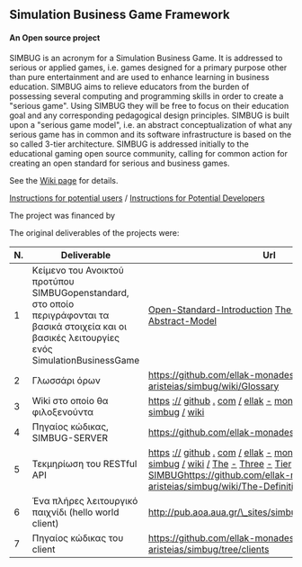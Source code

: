 ## Simulation Business Game Framework
#### An Open source project

SIMBUG is an acronym for a Simulation Business Game. It is addressed to serious or applied games, i.e. games designed for a primary purpose other than pure entertainment and are used to enhance learning in business education. 
SIMBUG aims to relieve educators from the burden of possessing several computing and programming skills in order to create a "serious game". Using SIMBUG they will be free to focus on their education goal and any corresponding pedagogical design principles.
SIMBUG is built upon a "serious game model", i.e. an abstract conceptualization of what any serious game has in common and its software infrastructure is based on the so called 3-tier architecture.
SIMBUG is addressed initially to the educational gaming open source community, calling for common action for creating an open standard for serious and business games.


See the [Wiki page](https://github.com/ellak-monades-aristeias/simbug/wiki/) for details.

[Instructions for potential users](https://github.com/ellak-monades-aristeias/simbug/wiki/Instruction-to-Potential-Users) / [Instructions for Potential Developers](https://github.com/ellak-monades-aristeias/simbug/wiki/Instructions-to-Potential-Developers)


The project was financed by 

The original deliverables of the projects were:



| N. | Deliverable | Url
| --- | --- | --- |
| 1 | Κείμενο του Ανοικτού προτύπου SIMBUGopenstandard, στο οποίο περιγράφονται τα βασικά στοιχεία και οι βασικές λειτουργίες ενός SimulationBusinessGame | [Open-Standard-Introduction](https://github.com/ellak-monades-aristeias/simbug/wiki/Open-Standard-Introduction)  [The-Serious-Game-Abstract-Model](https://github.com/ellak-monades-aristeias/simbug/wiki/The-Serious-Game-Abstract-Model)  |
| 2 | Γλωσσάρι όρων | https://github.com/ellak-monades-aristeias/simbug/wiki/Glossary |
| 3 | Wiki στο οποίο θα φιλοξενούντα | [https](https://github.com/ellak-monades-aristeias/simbug/wiki) [://](https://github.com/ellak-monades-aristeias/simbug/wiki) [github](https://github.com/ellak-monades-aristeias/simbug/wiki) [.](https://github.com/ellak-monades-aristeias/simbug/wiki) [com](https://github.com/ellak-monades-aristeias/simbug/wiki) [/](https://github.com/ellak-monades-aristeias/simbug/wiki) [ellak](https://github.com/ellak-monades-aristeias/simbug/wiki) [-](https://github.com/ellak-monades-aristeias/simbug/wiki) [monades](https://github.com/ellak-monades-aristeias/simbug/wiki) [-](https://github.com/ellak-monades-aristeias/simbug/wiki) [aristeias](https://github.com/ellak-monades-aristeias/simbug/wiki) [/](https://github.com/ellak-monades-aristeias/simbug/wiki) [simbug](https://github.com/ellak-monades-aristeias/simbug/wiki) [/](https://github.com/ellak-monades-aristeias/simbug/wiki) [wiki](https://github.com/ellak-monades-aristeias/simbug/wiki) |
| 4 | Πηγαίος κώδικας, SIMBUG-SERVER | https://github.com/ellak-monades-aristeias/simbug |
| 5 | Τεκμηρίωση του RESTful API | [https](https://github.com/ellak-monades-aristeias/simbug/wiki/The-Three-Tier-Architecture-of-SIMBUG) [://](https://github.com/ellak-monades-aristeias/simbug/wiki/The-Three-Tier-Architecture-of-SIMBUG) [github](https://github.com/ellak-monades-aristeias/simbug/wiki/The-Three-Tier-Architecture-of-SIMBUG) [.](https://github.com/ellak-monades-aristeias/simbug/wiki/The-Three-Tier-Architecture-of-SIMBUG) [com](https://github.com/ellak-monades-aristeias/simbug/wiki/The-Three-Tier-Architecture-of-SIMBUG) [/](https://github.com/ellak-monades-aristeias/simbug/wiki/The-Three-Tier-Architecture-of-SIMBUG) [ellak](https://github.com/ellak-monades-aristeias/simbug/wiki/The-Three-Tier-Architecture-of-SIMBUG) [-](https://github.com/ellak-monades-aristeias/simbug/wiki/The-Three-Tier-Architecture-of-SIMBUG) [monades](https://github.com/ellak-monades-aristeias/simbug/wiki/The-Three-Tier-Architecture-of-SIMBUG) [-](https://github.com/ellak-monades-aristeias/simbug/wiki/The-Three-Tier-Architecture-of-SIMBUG) [aristeias](https://github.com/ellak-monades-aristeias/simbug/wiki/The-Three-Tier-Architecture-of-SIMBUG) [/](https://github.com/ellak-monades-aristeias/simbug/wiki/The-Three-Tier-Architecture-of-SIMBUG) [simbug](https://github.com/ellak-monades-aristeias/simbug/wiki/The-Three-Tier-Architecture-of-SIMBUG) [/](https://github.com/ellak-monades-aristeias/simbug/wiki/The-Three-Tier-Architecture-of-SIMBUG) [wiki](https://github.com/ellak-monades-aristeias/simbug/wiki/The-Three-Tier-Architecture-of-SIMBUG) [/](https://github.com/ellak-monades-aristeias/simbug/wiki/The-Three-Tier-Architecture-of-SIMBUG) [The](https://github.com/ellak-monades-aristeias/simbug/wiki/The-Three-Tier-Architecture-of-SIMBUG) [-](https://github.com/ellak-monades-aristeias/simbug/wiki/The-Three-Tier-Architecture-of-SIMBUG) [Three](https://github.com/ellak-monades-aristeias/simbug/wiki/The-Three-Tier-Architecture-of-SIMBUG) [-](https://github.com/ellak-monades-aristeias/simbug/wiki/The-Three-Tier-Architecture-of-SIMBUG) [Tier](https://github.com/ellak-monades-aristeias/simbug/wiki/The-Three-Tier-Architecture-of-SIMBUG) [-](https://github.com/ellak-monades-aristeias/simbug/wiki/The-Three-Tier-Architecture-of-SIMBUG) [Architecture](https://github.com/ellak-monades-aristeias/simbug/wiki/The-Three-Tier-Architecture-of-SIMBUG) [-](https://github.com/ellak-monades-aristeias/simbug/wiki/The-Three-Tier-Architecture-of-SIMBUG) [of](https://github.com/ellak-monades-aristeias/simbug/wiki/The-Three-Tier-Architecture-of-SIMBUG) [-](https://github.com/ellak-monades-aristeias/simbug/wiki/The-Three-Tier-Architecture-of-SIMBUG) [SIMBUG](https://github.com/ellak-monades-aristeias/simbug/wiki/The-Three-Tier-Architecture-of-SIMBUG)https://github.com/ellak-monades-aristeias/simbug/wiki/The-Definition-File |
| 6 | Ένα πλήρες λειτουργικό παιχνίδι (hello world client) | http://pub.aoa.aua.gr/\_sites/simbug/clients/hello\_world/ |
| 7 | Πηγαίος κώδικας του client | https://github.com/ellak-monades-aristeias/simbug/tree/clients |





